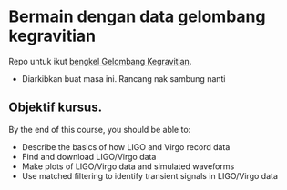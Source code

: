 # Bermain dengan data gelombang kegravitian
Repo untuk ikut [bengkel Gelombang Kegravitian](https://www.gw-openscience.org/s/workshop4/).
- Diarkibkan buat masa ini. Rancang nak sambung nanti

## Objektif kursus.
By the end of this course, you should be able to:
- Describe the basics of how LIGO and Virgo record data
- Find and download LIGO/Virgo data
- Make plots of LIGO/Virgo data and simulated waveforms
- Use matched filtering to identify transient signals in LIGO/Virgo data